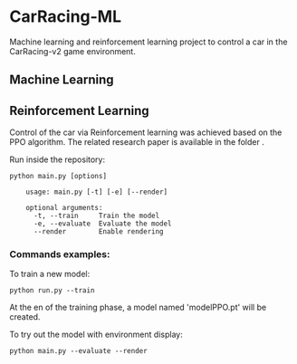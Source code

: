 # CarRacing-ML
Machine learning and reinforcement learning project to control a car in the CarRacing-v2 game environment.

## Machine Learning

## Reinforcement Learning

Control of the car via Reinforcement learning was achieved based on the PPO algorithm. The related research paper is available in the folder .

Run inside the repository:

    python main.py [options]

        usage: main.py [-t] [-e] [--render]

        optional arguments:
          -t, --train     Train the model
          -e, --evaluate  Evaluate the model
          --render        Enable rendering

### Commands examples:

To train a new model:
```
python run.py --train
```
At the en of the training phase, a model named 'modelPPO.pt' will be created.

To try out the model with environment display:
```
python main.py --evaluate --render
``` 

